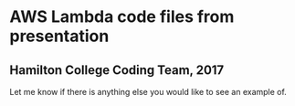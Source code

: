 # AWS Lambda code files from presentation

## Hamilton College Coding Team, 2017

Let me know if there is anything else you would like to see an example of.
